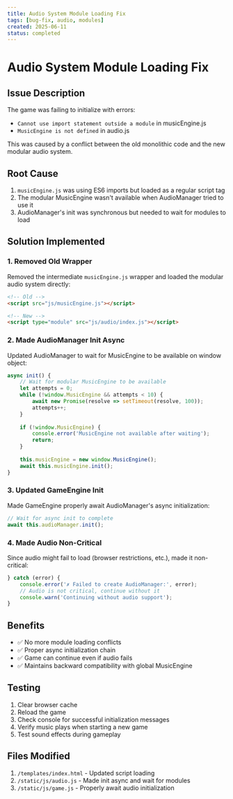 ```yaml
---
title: Audio System Module Loading Fix
tags: [bug-fix, audio, modules]
created: 2025-06-11
status: completed
---
```


# Audio System Module Loading Fix

## Issue Description

The game was failing to initialize with errors:
- `Cannot use import statement outside a module` in musicEngine.js
- `MusicEngine is not defined` in audio.js

This was caused by a conflict between the old monolithic code and the new modular audio system.

## Root Cause

1. `musicEngine.js` was using ES6 imports but loaded as a regular script tag
2. The modular MusicEngine wasn't available when AudioManager tried to use it
3. AudioManager's init was synchronous but needed to wait for modules to load

## Solution Implemented

### 1. Removed Old Wrapper
Removed the intermediate `musicEngine.js` wrapper and loaded the modular audio system directly:
```html
<!-- Old -->
<script src="js/musicEngine.js"></script>

<!-- New -->
<script type="module" src="js/audio/index.js"></script>
```

### 2. Made AudioManager Init Async
Updated AudioManager to wait for MusicEngine to be available on window object:
```javascript
async init() {
    // Wait for modular MusicEngine to be available
    let attempts = 0;
    while (!window.MusicEngine && attempts < 10) {
        await new Promise(resolve => setTimeout(resolve, 100));
        attempts++;
    }
    
    if (!window.MusicEngine) {
        console.error('MusicEngine not available after waiting');
        return;
    }
    
    this.musicEngine = new window.MusicEngine();
    await this.musicEngine.init();
}
```

### 3. Updated GameEngine Init
Made GameEngine properly await AudioManager's async initialization:
```javascript
// Wait for async init to complete
await this.audioManager.init();
```

### 4. Made Audio Non-Critical
Since audio might fail to load (browser restrictions, etc.), made it non-critical:
```javascript
} catch (error) {
    console.error('✗ Failed to create AudioManager:', error);
    // Audio is not critical, continue without it
    console.warn('Continuing without audio support');
}
```

## Benefits

- ✅ No more module loading conflicts
- ✅ Proper async initialization chain
- ✅ Game can continue even if audio fails
- ✅ Maintains backward compatibility with global MusicEngine

## Testing

1. Clear browser cache
2. Reload the game
3. Check console for successful initialization messages
4. Verify music plays when starting a new game
5. Test sound effects during gameplay

## Files Modified

1. `/templates/index.html` - Updated script loading
2. `/static/js/audio.js` - Made init async and wait for modules
3. `/static/js/game.js` - Properly await audio initialization
